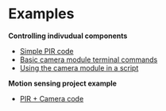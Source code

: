 # Examples
**Controlling indivudual components**

-   [Simple PIR code](https://github.com/ThePiHut/Raspberry-Pi-PIR-Camera-Case/tree/master/examples/simple-pir-code)
-   [Basic camera module terminal commands](https://github.com/ThePiHut/Raspberry-Pi-PIR-Camera-Case/tree/master/examples/basic-camera-commands)
-   [Using the camera module in a script](https://github.com/ThePiHut/Raspberry-Pi-PIR-Camera-Case/tree/master/examples/camera-module-in-script)

**Motion sensing project example**

-   [PIR + Camera code](https://github.com/ThePiHut/Raspberry-Pi-PIR-Camera-Case/blob/master/tutorials/status-zero/README.md)
